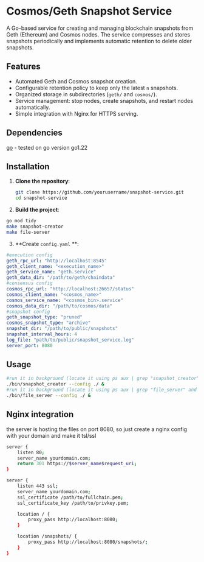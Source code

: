 # Cosmos/Geth Snapshot Service

A Go-based service for creating and managing blockchain snapshots from Geth (Ethereum) and Cosmos nodes. The service compresses and stores snapshots periodically and implements automatic retention to delete older snapshots.

## Features

- Automated Geth and Cosmos snapshot creation.
- Configurable retention policy to keep only the latest `n` snapshots.
- Organized storage in subdirectories (`geth/` and `cosmos/`).
- Service management: stop nodes, create snapshots, and restart nodes automatically.
- Simple integration with Nginx for HTTPS serving.

## Dependencies
[go](https://go.dev/dl/) - tested on go version go1.22

## Installation

1. **Clone the repository**:
   ```bash
   git clone https://github.com/yourusername/snapshot-service.git
   cd snapshot-service
   ```

2. **Build the project**:
```bash
go mod tidy
make snapshot-creator 
make file-server
```
3. **Create `config.yaml` **:
```yaml
#execution config
geth_rpc_url: "http://localhost:8545"
geth_client_name: "<execution_name>"
geth_service_name: "geth.service"
geth_data_dir: "/path/to/geth/chaindata"
#consensus config
cosmos_rpc_url: "http://localhost:26657/status"
cosmos_client_name: "<cosmos_name>"
cosmos_service_name: "<cosmos_bin>.service"
cosmos_data_dir: "/path/to/cosmos/data"
#snapshot config
geth_snapshot_type: "pruned"
cosmos_snapshot_type: "archive"
snapshot_dir: "/path/to/public/snapshots"
snapshot_interval_hours: 4
log_file: "path/to/public/snapshot_service.log"
server_port: 8080
```

## Usage 
```bash
#run it in background (locate it using ps aux | grep "snapshot_creator" and kill it)
./bin/snapshot_creator --config ./ &
#run it in background (locate it using ps aux | grep "file_server" and kill it)
./bin/file_server --config ./ & 
```



## Nginx integration 
the server is hosting the files on port 8080, so just create a nginx config with your domain and make it tsl/ssl 
```bash
server {
    listen 80;
    server_name yourdomain.com;
    return 301 https://$server_name$request_uri;
}

server {
    listen 443 ssl;
    server_name yourdomain.com;
    ssl_certificate /path/to/fullchain.pem;
    ssl_certificate_key /path/to/privkey.pem;

    location / {
        proxy_pass http://localhost:8080;
    }

    location /snapshots/ {
        proxy_pass http://localhost:8080/snapshots/;
    }
}
```



